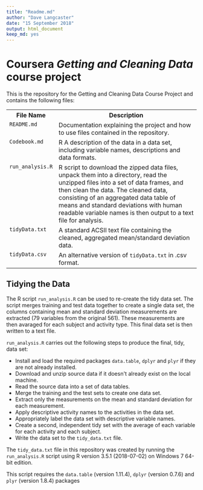 ```yaml
---
title: "Readme.md"
author: "Dave Langcaster"
date: "15 September 2018"
output: html_document
keep_md: yes
---
```


# Coursera *Getting and Cleaning Data* course project

This is the repository for the Getting and Cleaning Data Course Project and contains the following files:

<table>
<tr><th>File Name</th><th>Description</th></tr>
<tr><td valign=top><code>README.md</code></td><td>Documentation explaining the project and how to use files contained in the repository.</td></tr>
<tr><td valign=top><code>Codebook.md</code></td><td>R A description of the data in a data set, including variable names, descriptions and data formats.</td></tr>
<tr><td valign=top><code>run_analysis.R</code></td><td>R script to download the zipped data files, unpack them into a directory, read the unzipped files into a set of data frames, and then clean the data. The cleaned data, consisting of an aggregated data table of means and standard deviations with human readable variable names is then output to a text file for analysis.</td></tr>
<tr><td valign=top><code>tidyData.txt</code></td><td>A standard ACSII text file containing the cleaned, aggregated mean/standard deviation data.</td></tr>
<tr><td valign=top><code>tidyData.csv</code></td><td>An alternative version of <code>tidyData.txt</code> in .csv format.</td></tr>
</table>

## Tidying the Data <a name="tidying-data"></a>

The R script <code>run_analysis.R</code> can be used to re-create the tidy data set. The script merges training and test data together to create a single data set, the columns containing mean and standard deviation measurements are extracted (79 variables from the original 561). These measurements are then avaraged for each subject and activity type. This final data set is then written to a text file.

<code>run_analysis.R</code> carries out the following steps to produce the final, tidy, data set:

- Install and load the required packages <code>data.table</code>, <code>dplyr</code> and <code>plyr</code> if they are not already installed.
- Download and unzip source data if it doesn't already exist on the local machine.
- Read the source data into a set of data tables.
- Merge the training and the test sets to create one data set.
- Extract only the measurements on the mean and standard deviation for each measurement.
- Apply descriptive activity names to the activities in the data set.
- Appropriately label the data set with descriptive variable names.
- Create a second, independent tidy set with the average of each variable for each activity and each subject.
- Write the data set to the <code>tidy_data.txt</code> file.

The `tidy_data.txt` file in this repository was created by running the `run_analysis.R` script using R version 3.5.1 (2018-07-02) on Windows 7 64-bit edition.

This script requires the <code>data.table</code> (version 1.11.4), <code>dplyr</code> (version 0.7.6) and <code>plyr</code> (version 1.8.4) packages
